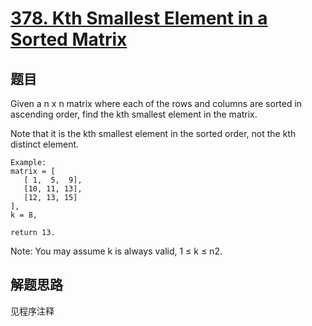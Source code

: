 # [378. Kth Smallest Element in a Sorted Matrix](https://leetcode.com/problems/kth-smallest-element-in-a-sorted-matrix/)

## 题目

Given a n x n matrix where each of the rows and columns are sorted in ascending order, find the kth smallest element in the matrix.

Note that it is the kth smallest element in the sorted order, not the kth distinct element.

```text
Example:
matrix = [
   [ 1,  5,  9],
   [10, 11, 13],
   [12, 13, 15]
],
k = 8,

return 13.
```

Note:
You may assume k is always valid, 1 ≤ k ≤ n2.

## 解题思路

见程序注释
